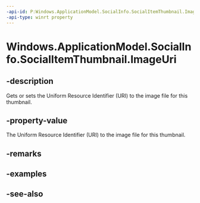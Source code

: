 ```yaml
---
-api-id: P:Windows.ApplicationModel.SocialInfo.SocialItemThumbnail.ImageUri
-api-type: winrt property
---
```


<!-- Property syntax
public Windows.Foundation.Uri ImageUri { get;  set; }
-->

# Windows.ApplicationModel.SocialInfo.SocialItemThumbnail.ImageUri

## -description
Gets or sets the Uniform Resource Identifier (URI) to the image file for this thumbnail.

## -property-value
The Uniform Resource Identifier (URI) to the image file for this thumbnail.

## -remarks

## -examples

## -see-also
